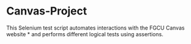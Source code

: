 # Canvas-Project
This Selenium test script automates interactions with the FGCU Canvas website  * and performs different logical tests using assertions. 
